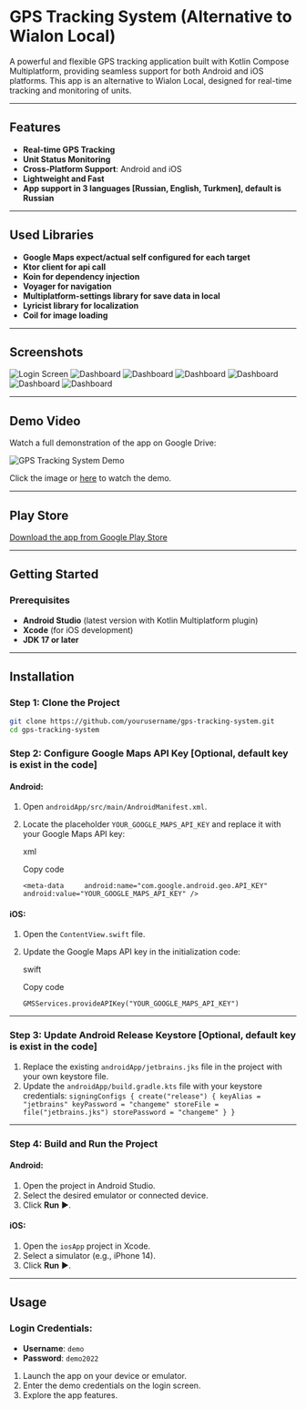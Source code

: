 # GPS Tracking System (Alternative to Wialon Local)

A powerful and flexible GPS tracking application built with Kotlin Compose Multiplatform, providing seamless support for both Android and iOS platforms. This app is an alternative to Wialon Local, designed for real-time tracking and monitoring of units.

---

## Features
- **Real-time GPS Tracking**
- **Unit Status Monitoring**
- **Cross-Platform Support**: Android and iOS
- **Lightweight and Fast**
- **App support in 3 languages [Russian, English, Turkmen], default is Russian**

---

## Used Libraries
- **Google Maps expect/actual self configured for each target**
- **Ktor client for api call**
- **Koin for dependency injection**
- **Voyager for navigation**
- **Multiplatform-settings library for save data in local**
- **Lyricist library for localization**
- **Coil for image loading**

---

## Screenshots
![Login Screen](https://play-lh.googleusercontent.com/cDM5XF2H4NkQX4SdzCs3WInyCHrmFaYXnLSpp6UZFV3H-6Y2UHLE2p_yDsavDDrOQto=w526-h296)
![Dashboard](https://play-lh.googleusercontent.com/fw35PgADrzkR3qa9n3-X4-C-mKcH7s9FEkC-TtWZJnHcnogl7zfj7-166l1Km8HrQso=w526-h296)
![Dashboard](https://play-lh.googleusercontent.com/06Bfm-xZODDspqoBJ3bn7Ret2Id-PtZn0S3U92CPvKtfh2Y1aw909hhjxlMo6KVynrU=w526-h296)
![Dashboard](https://play-lh.googleusercontent.com/sPWH1BCIgR--WhU1NXS2zYVAzicO9mUqNXVRj-YjTcCSUUUYBTOhYUVW1y6o4xLcBuga=w526-h296)
![Dashboard](https://play-lh.googleusercontent.com/4kN5lAYz6swqbzeQ0Zg_zIyeUJ44IAxWO4A-NLZa2D3j_7H0psU5VW2pk0DvDmVusg=w526-h296)
![Dashboard](https://play-lh.googleusercontent.com/auQd-bbtv2e5WkhYYAmaSL34ff-3RBMVPMRtIDQcUnsuAGI6Lb02XnBy8JPxrCFB47c=w526-h296)
![Dashboard](https://play-lh.googleusercontent.com/KBaa4rhS1D10uhUcDDhOUhV49VgFoksekPMt2Ll33_k36Hh9CcwxHgvzvUuTnhabYQ4=w526-h296)

---

## Demo Video
Watch a full demonstration of the app on Google Drive:

![GPS Tracking System Demo](https://play-lh.googleusercontent.com/j5Gtpkih2WI7-8GvEXTOkleLaSWzShvjcgzXZJM_1shIV8EgLoJox4AOD8bIVsHO6KgW=w240-h480)

Click the image or [here](https://drive.google.com/file/d/1m2QY3V9-CdBa9eMDgXSvInk-jFHGPlhz/view?usp=sharing) to watch the demo.

---


## Play Store
[Download the app from Google Play Store](https://play.google.com/store/apps/details?id=com.gs.wialonlocal.android&hl=en)

---

## Getting Started

### Prerequisites
- **Android Studio** (latest version with Kotlin Multiplatform plugin)
- **Xcode** (for iOS development)
- **JDK 17 or later**

---

## Installation

### Step 1: Clone the Project
```bash
git clone https://github.com/yourusername/gps-tracking-system.git
cd gps-tracking-system
```


### Step 2: Configure Google Maps API Key [Optional, default key is exist in the code]

#### Android:

1. Open `androidApp/src/main/AndroidManifest.xml`.
2. Locate the placeholder `YOUR_GOOGLE_MAPS_API_KEY` and replace it with your Google Maps API key:

   xml

   Copy code

   `<meta-data     android:name="com.google.android.geo.API_KEY"     android:value="YOUR_GOOGLE_MAPS_API_KEY" />`


#### iOS:

1. Open the `ContentView.swift` file.
2. Update the Google Maps API key in the initialization code:

   swift

   Copy code

   `GMSServices.provideAPIKey("YOUR_GOOGLE_MAPS_API_KEY")`


---

### Step 3: Update Android Release Keystore [Optional, default key is exist in the code]

1. Replace the existing `androidApp/jetbrains.jks` file in the project with your own keystore file.
2. Update the `androidApp/build.gradle.kts` file with your keystore credentials:
   `signingConfigs {
     create("release") {
       keyAlias = "jetbrains"
       keyPassword = "changeme"
       storeFile = file("jetbrains.jks")
       storePassword = "changeme"
     }
   }`
---

### Step 4: Build and Run the Project

#### Android:

1. Open the project in Android Studio.
2. Select the desired emulator or connected device.
3. Click **Run** ▶️.

#### iOS:

1. Open the `iosApp` project in Xcode.
2. Select a simulator (e.g., iPhone 14).
3. Click **Run** ▶️.

---

## Usage

### Login Credentials:

- **Username**: `demo`
- **Password**: `demo2022`

1. Launch the app on your device or emulator.
2. Enter the demo credentials on the login screen.
3. Explore the app features.